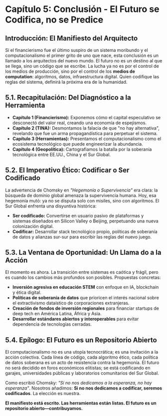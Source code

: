 # Capítulo 5: Conclusión - El Futuro se Codifica, no se Predice

## Introducción: El Manifiesto del Arquitecto
Si el financierismo fue el último suspiro de un sistema moribundo y el computacionalismo el primer grito de uno que nace, esta conclusión es un llamado a los arquitectos del nuevo mundo. El futuro no es un destino al que se llega, sino un código que se escribe. La lucha ya no es por el control de los medios de producción, sino por el control de los **medios de computation**: algoritmos, datos, infraestructura digital. Quien codifique las reglas del sistema, definirá la próxima era de la humanidad.

## 5.1. Recapitulación: Del Diagnóstico a la Herramienta
- **Capítulo 1 (Financierismo):** Exponemos cómo el capital especulativo se desconectó del valor real, creando una economía de espejismos.
- **Capítulo 2 (TINA):** Desmontamos la falacia de que "no hay alternativa", revelando que fue un arma propagandística para perpetuar el sistema.
- **Capítulo 3 (Herramientas):** Presentamos el computacionalismo como el ecosistema tecnológico que puede engineerizar la abundancia.
- **Capítulo 4 (Geopolítica):** Cartografiamos la batalla por la soberanía tecnológica entre EE.UU., China y el Sur Global.

## 5.2. El Imperativo Ético: Codificar o Ser Codificado
La advertencia de Chomsky en *"Hegemonía o Supervivencia"* era clara: la búsqueda de dominio global amenaza la supervivencia humana. Hoy, esa hegemonía mutó: ya no se disputa solo con misiles, sino con algoritmos. El Sur Global enfrenta una disyuntiva histórica:  
- **Ser codificado:** Convertirse en usuario pasivo de plataformas y sistemas diseñados en Silicon Valley o Beijing, perpetuando una nueva colonización digital.  
- **Codificar:** Desarrollar stack tecnológico propio, políticas de soberanía de datos y alianzas sur-sur para escribir las reglas del nuevo juego.  

## 5.3. La Ventana de Oportunidad: Un Llama do a la Acción
El momento es ahora. La transición entre sistemas es caótica y frágil, pero es cuando los cambios más profundos son posibles. Propuestas concretas:  
- **Inversión agresiva en educación STEM** con enfoque en IA, blockchain y ética digital.  
- **Políticas de soberanía de datos** que prioricen el interés nacional sobre el extractivismo dataístico de corporaciones extranjeras.  
- **Creación de fondos de inversión regionales** para financiar startups de deep tech en América Latina, África y Asia.  
- **Desarrollar estándares abiertos y interoperables** para evitar dependencia de tecnologías cerradas.  

## 5.4. Epílogo: El Futuro es un Repositorio Abierto
El computacionalismo no es una utopía tecnocrática; es una invitación a la acción colectiva. Cada línea de código, cada algoritmo ético, cada política de datos soberana es un acto de resistencia contra la hegemonía. El futuro no será decidido en foros económicos elitistas; se está codificando en garajes, universidades públicas y laboratorios comunitarios del Sur Global.  

Como escribió Chomsky: *"Si no nos dedicamos a la esperanza, no hay esperanza"*. Nosotros añadimos: **Si no nos dedicamos a codificar, seremos codificados**. La elección es nuestra.  

**El manifiesto está escrito. Las herramientas están listas. El futuro es un repositorio abierto—contribuyamos.**  